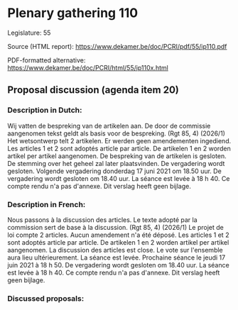 # Plenary gathering 110

Legislature: 55

Source (HTML report): https://www.dekamer.be/doc/PCRI/pdf/55/ip110.pdf

PDF-formatted alternative: https://www.dekamer.be/doc/PCRI/html/55/ip110x.html

## Proposal discussion (agenda item 20)

### Description in Dutch:

Wij vatten de bespreking van de artikelen aan. De door de commissie aangenomen tekst geldt als basis voor de bespreking. (Rgt 85, 4) (2026/1) Het wetsontwerp telt 2 artikelen. Er werden geen amendementen ingediend. Les articles 1 et 2 sont adoptés article par article. De artikelen 1 en 2 worden artikel per artikel aangenomen. De bespreking van de artikelen is gesloten. De stemming over het geheel zal later plaatsvinden. De vergadering wordt gesloten. Volgende vergadering donderdag 17 juni 2021 om 18.50 uur. De vergadering wordt gesloten om 18.40 uur. La séance est levée à 18 h 40. Ce compte rendu n'a pas d'annexe. Dit verslag heeft geen bijlage.

### Description in French:

Nous passons à la discussion des articles. Le texte adopté par la commission sert de base à la discussion. (Rgt 85, 4) (2026/1) Le projet de loi compte 2 articles. Aucun amendement n'a été déposé. Les articles 1 et 2 sont adoptés article par article. De artikelen 1 en 2 worden artikel per artikel aangenomen. La discussion des articles est close. Le vote sur l'ensemble aura lieu ultérieurement. La séance est levée. Prochaine séance le jeudi 17 juin 2021 à 18 h 50. De vergadering wordt gesloten om 18.40 uur. La séance est levée à 18 h 40. Ce compte rendu n'a pas d'annexe. Dit verslag heeft geen bijlage.



### Discussed proposals:

